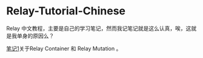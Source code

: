 # Relay-Tutorial-Chinese
Relay 中文教程，主要是自己的学习笔记，然而我记笔记就是这么认真，唉，这就是我单身的原因么？

[笔记1](https://github.com/lineves/Relay-Tutorial-Chinese/blob/master/Relay-HelloWorld%E6%95%99%E7%A8%8B/Relay-HelloWorld%E7%AC%94%E8%AE%B01.md)关于Relay Container 和 Relay Mutation 。